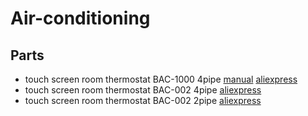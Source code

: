 # Air-conditioning

## Parts
* touch screen room thermostat BAC-1000 4pipe [manual](BAC-1000Modbus%20protocol.pdf) [aliexpress](https://s.click.aliexpress.com/e/_APYXl8)
* touch screen room thermostat BAC-002 4pipe [aliexpress](https://s.click.aliexpress.com/e/_AOsUP8)
* touch screen room thermostat BAC-002 2pipe [aliexpress](https://s.click.aliexpress.com/e/_ABSdv8)

